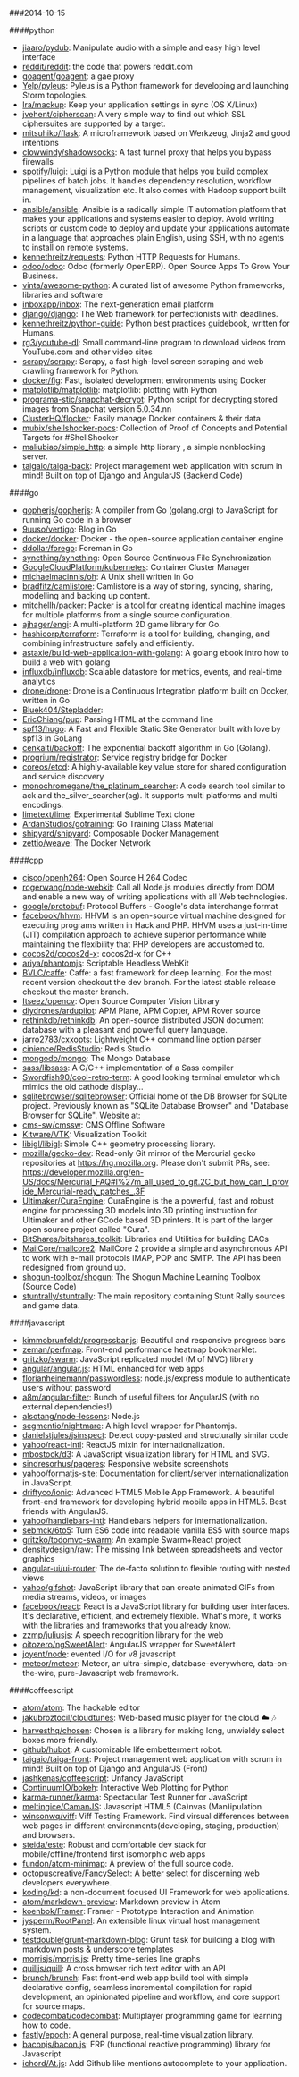 ###2014-10-15

####python
* [jiaaro/pydub](https://github.com/jiaaro/pydub): Manipulate audio with a simple and easy high level interface
* [reddit/reddit](https://github.com/reddit/reddit): the code that powers reddit.com
* [goagent/goagent](https://github.com/goagent/goagent): a gae proxy
* [Yelp/pyleus](https://github.com/Yelp/pyleus): Pyleus is a Python framework for developing and launching Storm topologies.
* [lra/mackup](https://github.com/lra/mackup): Keep your application settings in sync (OS X/Linux)
* [jvehent/cipherscan](https://github.com/jvehent/cipherscan): A very simple way to find out which SSL ciphersuites are supported by a target.
* [mitsuhiko/flask](https://github.com/mitsuhiko/flask): A microframework based on Werkzeug, Jinja2 and good intentions
* [clowwindy/shadowsocks](https://github.com/clowwindy/shadowsocks): A fast tunnel proxy that helps you bypass firewalls
* [spotify/luigi](https://github.com/spotify/luigi): Luigi is a Python module that helps you build complex pipelines of batch jobs. It handles dependency resolution, workflow management, visualization etc. It also comes with Hadoop support built in.
* [ansible/ansible](https://github.com/ansible/ansible): Ansible is a radically simple IT automation platform that makes your applications and systems easier to deploy. Avoid writing scripts or custom code to deploy and update your applications automate in a language that approaches plain English, using SSH, with no agents to install on remote systems.
* [kennethreitz/requests](https://github.com/kennethreitz/requests): Python HTTP Requests for Humans.
* [odoo/odoo](https://github.com/odoo/odoo): Odoo (formerly OpenERP). Open Source Apps To Grow Your Business.
* [vinta/awesome-python](https://github.com/vinta/awesome-python): A curated list of awesome Python frameworks, libraries and software
* [inboxapp/inbox](https://github.com/inboxapp/inbox): The next-generation email platform
* [django/django](https://github.com/django/django): The Web framework for perfectionists with deadlines.
* [kennethreitz/python-guide](https://github.com/kennethreitz/python-guide): Python best practices guidebook, written for Humans.
* [rg3/youtube-dl](https://github.com/rg3/youtube-dl): Small command-line program to download videos from YouTube.com and other video sites
* [scrapy/scrapy](https://github.com/scrapy/scrapy): Scrapy, a fast high-level screen scraping and web crawling framework for Python.
* [docker/fig](https://github.com/docker/fig): Fast, isolated development environments using Docker
* [matplotlib/matplotlib](https://github.com/matplotlib/matplotlib): matplotlib: plotting with Python
* [programa-stic/snapchat-decrypt](https://github.com/programa-stic/snapchat-decrypt): Python script for decrypting stored images from Snapchat version 5.0.34.nn
* [ClusterHQ/flocker](https://github.com/ClusterHQ/flocker): Easily manage Docker containers & their data
* [mubix/shellshocker-pocs](https://github.com/mubix/shellshocker-pocs): Collection of Proof of Concepts and Potential Targets for #ShellShocker
* [maliubiao/simple_http](https://github.com/maliubiao/simple_http): a simple http library , a simple nonblocking server.
* [taigaio/taiga-back](https://github.com/taigaio/taiga-back): Project management web application with scrum in mind! Built on top of Django and AngularJS (Backend Code)

####go
* [gopherjs/gopherjs](https://github.com/gopherjs/gopherjs): A compiler from Go (golang.org) to JavaScript for running Go code in a browser
* [9uuso/vertigo](https://github.com/9uuso/vertigo): Blog in Go
* [docker/docker](https://github.com/docker/docker): Docker - the open-source application container engine
* [ddollar/forego](https://github.com/ddollar/forego): Foreman in Go
* [syncthing/syncthing](https://github.com/syncthing/syncthing): Open Source Continuous File Synchronization
* [GoogleCloudPlatform/kubernetes](https://github.com/GoogleCloudPlatform/kubernetes): Container Cluster Manager
* [michaelmacinnis/oh](https://github.com/michaelmacinnis/oh): A Unix shell written in Go
* [bradfitz/camlistore](https://github.com/bradfitz/camlistore): Camlistore is a way of storing, syncing, sharing, modelling and backing up content.
* [mitchellh/packer](https://github.com/mitchellh/packer): Packer is a tool for creating identical machine images for multiple platforms from a single source configuration.
* [ajhager/engi](https://github.com/ajhager/engi): A multi-platform 2D game library for Go.
* [hashicorp/terraform](https://github.com/hashicorp/terraform): Terraform is a tool for building, changing, and combining infrastructure safely and efficiently.
* [astaxie/build-web-application-with-golang](https://github.com/astaxie/build-web-application-with-golang): A golang ebook intro how to build a web with golang
* [influxdb/influxdb](https://github.com/influxdb/influxdb): Scalable datastore for metrics, events, and real-time analytics
* [drone/drone](https://github.com/drone/drone): Drone is a Continuous Integration platform built on Docker, written in Go
* [Bluek404/Stepladder](https://github.com/Bluek404/Stepladder): 
* [EricChiang/pup](https://github.com/EricChiang/pup): Parsing HTML at the command line
* [spf13/hugo](https://github.com/spf13/hugo): A Fast and Flexible Static Site Generator built with love by spf13 in GoLang
* [cenkalti/backoff](https://github.com/cenkalti/backoff): The exponential backoff algorithm in Go (Golang).
* [progrium/registrator](https://github.com/progrium/registrator): Service registry bridge for Docker
* [coreos/etcd](https://github.com/coreos/etcd): A highly-available key value store for shared configuration and service discovery
* [monochromegane/the_platinum_searcher](https://github.com/monochromegane/the_platinum_searcher): A code search tool similar to ack and the_silver_searcher(ag). It supports multi platforms and multi encodings.
* [limetext/lime](https://github.com/limetext/lime): Experimental Sublime Text clone
* [ArdanStudios/gotraining](https://github.com/ArdanStudios/gotraining): Go Training Class Material
* [shipyard/shipyard](https://github.com/shipyard/shipyard): Composable Docker Management
* [zettio/weave](https://github.com/zettio/weave): The Docker Network

####cpp
* [cisco/openh264](https://github.com/cisco/openh264): Open Source H.264 Codec
* [rogerwang/node-webkit](https://github.com/rogerwang/node-webkit): Call all Node.js modules directly from DOM and enable a new way of writing applications with all Web technologies.
* [google/protobuf](https://github.com/google/protobuf): Protocol Buffers - Google's data interchange format
* [facebook/hhvm](https://github.com/facebook/hhvm): HHVM is an open-source virtual machine designed for executing programs written in Hack and PHP. HHVM uses a just-in-time (JIT) compilation approach to achieve superior performance while maintaining the flexibility that PHP developers are accustomed to.
* [cocos2d/cocos2d-x](https://github.com/cocos2d/cocos2d-x): cocos2d-x for C++
* [ariya/phantomjs](https://github.com/ariya/phantomjs): Scriptable Headless WebKit
* [BVLC/caffe](https://github.com/BVLC/caffe): Caffe: a fast framework for deep learning. For the most recent version checkout the dev branch. For the latest stable release checkout the master branch.
* [Itseez/opencv](https://github.com/Itseez/opencv): Open Source Computer Vision Library
* [diydrones/ardupilot](https://github.com/diydrones/ardupilot): APM Plane, APM Copter, APM Rover source
* [rethinkdb/rethinkdb](https://github.com/rethinkdb/rethinkdb): An open-source distributed JSON document database with a pleasant and powerful query language.
* [jarro2783/cxxopts](https://github.com/jarro2783/cxxopts): Lightweight C++ command line option parser
* [cinience/RedisStudio](https://github.com/cinience/RedisStudio): Redis Studio
* [mongodb/mongo](https://github.com/mongodb/mongo): The Mongo Database
* [sass/libsass](https://github.com/sass/libsass): A C/C++ implementation of a Sass compiler
* [Swordfish90/cool-retro-term](https://github.com/Swordfish90/cool-retro-term): A good looking terminal emulator which mimics the old cathode display...
* [sqlitebrowser/sqlitebrowser](https://github.com/sqlitebrowser/sqlitebrowser): Official home of the DB Browser for SQLite project.  Previously known as "SQLite Database Browser" and "Database Browser for SQLite".  Website at:
* [cms-sw/cmssw](https://github.com/cms-sw/cmssw): CMS Offline Software
* [Kitware/VTK](https://github.com/Kitware/VTK): Visualization Toolkit
* [libigl/libigl](https://github.com/libigl/libigl): Simple C++ geometry processing library.
* [mozilla/gecko-dev](https://github.com/mozilla/gecko-dev): Read-only Git mirror of the Mercurial gecko repositories at https://hg.mozilla.org. Please don't submit PRs, see: https://developer.mozilla.org/en-US/docs/Mercurial_FAQ#I%27m_all_used_to_git.2C_but_how_can_I_provide_Mercurial-ready_patches_.3F
* [Ultimaker/CuraEngine](https://github.com/Ultimaker/CuraEngine): CuraEngine is the a powerful, fast and robust engine for processing 3D models into 3D printing instruction for Ultimaker and other GCode based 3D printers. It is part of the larger open source project called "Cura".
* [BitShares/bitshares_toolkit](https://github.com/BitShares/bitshares_toolkit): Libraries and Utilities for building DACs
* [MailCore/mailcore2](https://github.com/MailCore/mailcore2): MailCore 2 provide a simple and asynchronous API to work with e-mail protocols IMAP, POP and SMTP. The API has been redesigned from ground up.
* [shogun-toolbox/shogun](https://github.com/shogun-toolbox/shogun): The Shogun Machine Learning Toolbox (Source Code)
* [stuntrally/stuntrally](https://github.com/stuntrally/stuntrally): The main repository containing Stunt Rally sources and game data.

####javascript
* [kimmobrunfeldt/progressbar.js](https://github.com/kimmobrunfeldt/progressbar.js): Beautiful and responsive progress bars
* [zeman/perfmap](https://github.com/zeman/perfmap): Front-end performance heatmap bookmarklet.
* [gritzko/swarm](https://github.com/gritzko/swarm): JavaScript replicated model (M of MVC) library
* [angular/angular.js](https://github.com/angular/angular.js): HTML enhanced for web apps
* [florianheinemann/passwordless](https://github.com/florianheinemann/passwordless): node.js/express module to authenticate users without password
* [a8m/angular-filter](https://github.com/a8m/angular-filter): Bunch of useful filters for AngularJS (with no external dependencies!)
* [alsotang/node-lessons](https://github.com/alsotang/node-lessons): Node.js 
* [segmentio/nightmare](https://github.com/segmentio/nightmare): A high level wrapper for Phantomjs.
* [danielstjules/jsinspect](https://github.com/danielstjules/jsinspect): Detect copy-pasted and structurally similar code
* [yahoo/react-intl](https://github.com/yahoo/react-intl): ReactJS mixin for internationalization.
* [mbostock/d3](https://github.com/mbostock/d3): A JavaScript visualization library for HTML and SVG.
* [sindresorhus/pageres](https://github.com/sindresorhus/pageres): Responsive website screenshots
* [yahoo/formatjs-site](https://github.com/yahoo/formatjs-site): Documentation for client/server internationalization in JavaScript.
* [driftyco/ionic](https://github.com/driftyco/ionic): Advanced HTML5 Mobile App Framework. A beautiful front-end framework for developing hybrid mobile apps in HTML5. Best friends with AngularJS.
* [yahoo/handlebars-intl](https://github.com/yahoo/handlebars-intl): Handlebars helpers for internationalization.
* [sebmck/6to5](https://github.com/sebmck/6to5): Turn ES6 code into readable vanilla ES5 with source maps
* [gritzko/todomvc-swarm](https://github.com/gritzko/todomvc-swarm): An example Swarm+React project
* [densitydesign/raw](https://github.com/densitydesign/raw): The missing link between spreadsheets and vector graphics
* [angular-ui/ui-router](https://github.com/angular-ui/ui-router): The de-facto solution to flexible routing with nested views
* [yahoo/gifshot](https://github.com/yahoo/gifshot): JavaScript library that can create animated GIFs from media streams, videos, or images
* [facebook/react](https://github.com/facebook/react): React is a JavaScript library for building user interfaces. It's declarative, efficient, and extremely flexible. What's more, it works with the libraries and frameworks that you already know.
* [zzmp/juliusjs](https://github.com/zzmp/juliusjs): A speech recognition library for the web
* [oitozero/ngSweetAlert](https://github.com/oitozero/ngSweetAlert): AngularJS wrapper for SweetAlert
* [joyent/node](https://github.com/joyent/node): evented I/O for v8 javascript
* [meteor/meteor](https://github.com/meteor/meteor): Meteor, an ultra-simple, database-everywhere, data-on-the-wire, pure-Javascript web framework.

####coffeescript
* [atom/atom](https://github.com/atom/atom): The hackable editor
* [jakubroztocil/cloudtunes](https://github.com/jakubroztocil/cloudtunes): Web-based music player for the cloud :cloud: :notes:
* [harvesthq/chosen](https://github.com/harvesthq/chosen): Chosen is a library for making long, unwieldy select boxes more friendly.
* [github/hubot](https://github.com/github/hubot): A customizable life embetterment robot.
* [taigaio/taiga-front](https://github.com/taigaio/taiga-front): Project management web application with scrum in mind! Built on top of Django and AngularJS (Front)
* [jashkenas/coffeescript](https://github.com/jashkenas/coffeescript): Unfancy JavaScript
* [ContinuumIO/bokeh](https://github.com/ContinuumIO/bokeh): Interactive Web Plotting for Python
* [karma-runner/karma](https://github.com/karma-runner/karma): Spectacular Test Runner for JavaScript
* [meltingice/CamanJS](https://github.com/meltingice/CamanJS): Javascript HTML5 (Ca)nvas (Man)ipulation
* [winsonwq/viff](https://github.com/winsonwq/viff): Viff Testing Framework. Find virsual differences between web pages in different environments(developing, staging, production) and browsers.
* [steida/este](https://github.com/steida/este): Robust and comfortable dev stack for mobile/offline/frontend first isomorphic web apps
* [fundon/atom-minimap](https://github.com/fundon/atom-minimap): A preview of the full source code.
* [octopuscreative/FancySelect](https://github.com/octopuscreative/FancySelect): A better select for discerning web developers everywhere.
* [koding/kd](https://github.com/koding/kd): a non-document focused UI Framework for web applications.
* [atom/markdown-preview](https://github.com/atom/markdown-preview): Markdown preview in Atom
* [koenbok/Framer](https://github.com/koenbok/Framer): Framer - Prototype Interaction and Animation
* [jysperm/RootPanel](https://github.com/jysperm/RootPanel): An extensible linux virtual host management system.
* [testdouble/grunt-markdown-blog](https://github.com/testdouble/grunt-markdown-blog): Grunt task for building a blog with markdown posts & underscore templates
* [morrisjs/morris.js](https://github.com/morrisjs/morris.js): Pretty time-series line graphs
* [quilljs/quill](https://github.com/quilljs/quill): A cross browser rich text editor with an API
* [brunch/brunch](https://github.com/brunch/brunch): Fast front-end web app build tool with simple declarative config, seamless incremental compilation for rapid development, an opinionated pipeline and workflow, and core support for source maps.
* [codecombat/codecombat](https://github.com/codecombat/codecombat): Multiplayer programming game for learning how to code.
* [fastly/epoch](https://github.com/fastly/epoch): A general purpose, real-time visualization library.
* [baconjs/bacon.js](https://github.com/baconjs/bacon.js): FRP (functional reactive programming) library for Javascript
* [ichord/At.js](https://github.com/ichord/At.js): Add Github like mentions autocomplete to your application.

